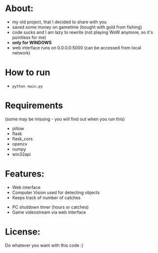 # About:
- my old project, that I decided to share with you
- saved some money on gametime (bought with gold from fishing)
- code sucks and I am lazy to rewrite (not playing WoW anymore, so it's pointless for me)
- **only for WINDOWS**
- web interface runs on 0.0.0.0:5000 (can be accessed from local network)

# How to run
- `python main.py`

# Requirements
(some may be missing - you will find out when you run this)
- pillow
- flask
- flask_cors
- opencv
- numpy
- win32api

# Features:
* Web interface
* Computer Vision used for detecting objects
* Keeps track of number of catches
- PC shutdown timer (hours or catches)
- Game videostream via web interface

# License:
Do whatever you want with this code :)
